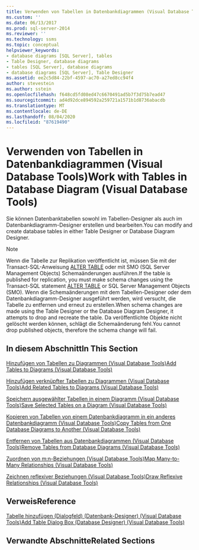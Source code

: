 ```yaml
---
title: Verwenden von Tabellen in Datenbankdiagrammen (Visual Database Tools) | Microsoft-Dokumentation
ms.custom: ''
ms.date: 06/13/2017
ms.prod: sql-server-2014
ms.reviewer: ''
ms.technology: ssms
ms.topic: conceptual
helpviewer_keywords:
- database diagrams [SQL Server], tables
- Table Designer, database diagrams
- tables [SQL Server], database diagrams
- database diagrams [SQL Server], Table Designer
ms.assetid: ee2c5d84-22bf-4597-ac70-a27ed8cc94f4
author: stevestein
ms.author: sstein
ms.openlocfilehash: f648cd5fd08ed47c6670491ad5b7f3d75b7ead47
ms.sourcegitcommit: ad4d92dce894592a259721a1571b1d8736abacdb
ms.translationtype: MT
ms.contentlocale: de-DE
ms.lasthandoff: 08/04/2020
ms.locfileid: "87619490"
---
```

# <a name="work-with-tables-in-database-diagram-visual-database-tools"></a><span data-ttu-id="74cb4-102">Verwenden von Tabellen in Datenbankdiagrammen (Visual Database Tools)</span><span class="sxs-lookup"><span data-stu-id="74cb4-102">Work with Tables in Database Diagram (Visual Database Tools)</span></span>
  <span data-ttu-id="74cb4-103">Sie können Datenbanktabellen sowohl im Tabellen-Designer als auch im Datenbankdiagramm-Designer erstellen und bearbeiten.</span><span class="sxs-lookup"><span data-stu-id="74cb4-103">You can modify and create database tables in either Table Designer or Database Diagram Designer.</span></span>  
  
> [!NOTE]  
>  <span data-ttu-id="74cb4-104">Wenn die Tabelle zur Replikation veröffentlicht ist, müssen Sie mit der Transact-SQL-Anweisung [ALTER TABLE](/sql/t-sql/statements/alter-table-transact-sql) oder mit SMO (SQL Server Management Objects) Schemaänderungen ausführen.</span><span class="sxs-lookup"><span data-stu-id="74cb4-104">If the table is published for replication, you must make schema changes using the Transact-SQL statement [ALTER TABLE](/sql/t-sql/statements/alter-table-transact-sql) or SQL Server Management Objects (SMO).</span></span> <span data-ttu-id="74cb4-105">Wenn die Schemaänderungen mit dem Tabellen-Designer oder dem Datenbankdiagramm-Designer ausgeführt werden, wird versucht, die Tabelle zu entfernen und erneut zu erstellen.</span><span class="sxs-lookup"><span data-stu-id="74cb4-105">When schema changes are made using the Table Designer or the Database Diagram Designer, it attempts to drop and recreate the table.</span></span> <span data-ttu-id="74cb4-106">Da veröffentlichte Objekte nicht gelöscht werden können, schlägt die Schemaänderung fehl.</span><span class="sxs-lookup"><span data-stu-id="74cb4-106">You cannot drop published objects, therefore the schema change will fail.</span></span>  
  
## <a name="in-this-section"></a><span data-ttu-id="74cb4-107">In diesem Abschnitt</span><span class="sxs-lookup"><span data-stu-id="74cb4-107">In This Section</span></span>  
 [<span data-ttu-id="74cb4-108">Hinzufügen von Tabellen zu Diagrammen &#40;Visual Database Tools&#41;</span><span class="sxs-lookup"><span data-stu-id="74cb4-108">Add Tables to Diagrams &#40;Visual Database Tools&#41;</span></span>](visual-database-tools.md)  
  
 [<span data-ttu-id="74cb4-109">Hinzufügen verknüpfter Tabellen zu Diagrammen &#40;Visual Database Tools&#41;</span><span class="sxs-lookup"><span data-stu-id="74cb4-109">Add Related Tables to Diagrams &#40;Visual Database Tools&#41;</span></span>](add-related-tables-to-diagrams-visual-database-tools.md)  
  
 [<span data-ttu-id="74cb4-110">Speichern ausgewählter Tabellen in einem Diagramm &#40;Visual Database Tools&#41;</span><span class="sxs-lookup"><span data-stu-id="74cb4-110">Save Selected Tables on a Diagram &#40;Visual Database Tools&#41;</span></span>](save-selected-tables-on-a-diagram-visual-database-tools.md)  
  
 [<span data-ttu-id="74cb4-111">Kopieren von Tabellen von einem Datenbankdiagramm in ein anderes Datenbankdiagramm &#40;Visual Database Tools&#41;</span><span class="sxs-lookup"><span data-stu-id="74cb4-111">Copy Tables from One Database Diagrams to Another &#40;Visual Database Tools&#41;</span></span>](copy-tables-from-one-database-diagrams-to-another-visual-database-tools.md)  
  
 [<span data-ttu-id="74cb4-112">Entfernen von Tabellen aus Datenbankdiagrammen &#40;Visual Database Tools&#41;</span><span class="sxs-lookup"><span data-stu-id="74cb4-112">Remove Tables from Database Diagrams &#40;Visual Database Tools&#41;</span></span>](remove-tables-from-database-diagrams-visual-database-tools.md)  
  
 [<span data-ttu-id="74cb4-113">Zuordnen von m:n-Beziehungen &#40;Visual Database Tools&#41;</span><span class="sxs-lookup"><span data-stu-id="74cb4-113">Map Many-to-Many Relationships &#40;Visual Database Tools&#41;</span></span>](map-many-to-many-relationships-visual-database-tools.md)  
  
 [<span data-ttu-id="74cb4-114">Zeichnen reflexiver Beziehungen &#40;Visual Database Tools&#41;</span><span class="sxs-lookup"><span data-stu-id="74cb4-114">Draw Reflexive Relationships &#40;Visual Database Tools&#41;</span></span>](draw-reflexive-relationships-visual-database-tools.md)  
  
## <a name="reference"></a><span data-ttu-id="74cb4-115">Verweis</span><span class="sxs-lookup"><span data-stu-id="74cb4-115">Reference</span></span>  
 [<span data-ttu-id="74cb4-116">Tabelle hinzufügen (Dialogfeld) &#40;Datenbank-Designer&#41; &#40;Visual Database Tools&#41;</span><span class="sxs-lookup"><span data-stu-id="74cb4-116">Add Table Dialog Box &#40;Database Designer&#41; &#40;Visual Database Tools&#41;</span></span>](add-table-dialog-box-database-designer-visual-database-tools.md)  
  
## <a name="related-sections"></a><span data-ttu-id="74cb4-117">Verwandte Abschnitte</span><span class="sxs-lookup"><span data-stu-id="74cb4-117">Related Sections</span></span>  
  

